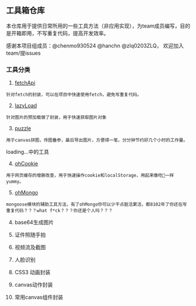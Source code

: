 ## 工具箱仓库

本仓库用于提供日常所用的一些工具方法（非应用实现），为team成员编写，目的是开箱即用，不写重复代码，提高开发效率。

感谢本项目组成员：@chenmo930524 @hanchn @zlq0203ZLQ， 欢迎加入team/提issues

### 工具分类

1. [fetchApi](./fetchApi)
```
针对fetch的封装，可以在项目中快速使用fetch，避免写重复代码。
```

2. [lazyLoad](./lazyLoad)

```
针对图片的预加载做了封装，用于快速获取图片对象
```

3. [puzzle](./puzzle)

```
用于canvas拼图，传图叠参，最后导出图片，方便得一笔，分分钟节约好几个小时的工作量。
```

loading...中的工具

4. [ohCookie](./)

```
用于网页缓存的增删改查，用于快速操作cookie和localStorage，用起来像吃🍪一样yummy。
```

5. [ohMongo](./)

```
mongoose模块的辅助工具方法，有了ohMongo你可以少干点脏活累活，都8102年了你还在写重复代码？？？what f*ck？？？你还是个人吗？？？
```

4. base64生成图片



6. 证件照随手拍

7. 视频流及截图

8. 人脸识别

9. CSS3 动画封装

10. canvas动作封装

11. 常用canvas组件封装